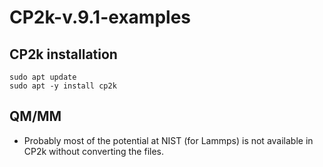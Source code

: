 # CP2k-v.9.1-examples

## CP2k installation

```
sudo apt update
sudo apt -y install cp2k
```

## QM/MM
- Probably most of the potential at NIST (for Lammps) is not available in CP2k without converting the files.